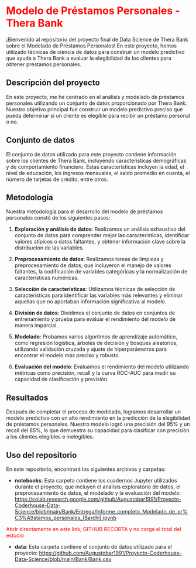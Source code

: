 # <font color='red'>Modelo de Préstamos Personales - Thera Bank</font>

¡Bienvenido al repositorio del proyecto final de Data Science de Thera Bank sobre el Modelado de Préstamos Personales! En este proyecto, hemos utilizado técnicas de ciencia de datos para construir un modelo predictivo que ayuda a Thera Bank a evaluar la elegibilidad de los clientes para obtener préstamos personales.

## Descripción del proyecto

En este proyecto, me he centrado en el análisis y modelado de préstamos personales utilizando un conjunto de datos proporcionado por Thera Bank. Nuestro objetivo principal fue construir un modelo predictivo preciso que pueda determinar si un cliente es elegible para recibir un préstamo personal o no.

## Conjunto de datos

El conjunto de datos utilizado para este proyecto contiene información sobre los clientes de Thera Bank, incluyendo características demográficas y de comportamiento financiero. Estas características incluyen la edad, el nivel de educación, los ingresos mensuales, el saldo promedio en cuenta, el número de tarjetas de crédito, entre otros.

## Metodología

Nuestra metodología para el desarrollo del modelo de préstamos personales constó de los siguientes pasos:

1. **Exploración y análisis de datos**: Realizamos un análisis exhaustivo del conjunto de datos para comprender mejor las características, identificar valores atípicos o datos faltantes, y obtener información clave sobre la distribución de las variables.

2. **Preprocesamiento de datos**: Realizamos tareas de limpieza y preprocesamiento de datos, que incluyeron el manejo de valores faltantes, la codificación de variables categóricas y la normalización de características numéricas.

3. **Selección de características**: Utilizamos técnicas de selección de características para identificar las variables más relevantes y eliminar aquellas que no aportaban información significativa al modelo.

4. **División de datos**: Dividimos el conjunto de datos en conjuntos de entrenamiento y prueba para evaluar el rendimiento del modelo de manera imparcial.

5. **Modelado**: Probamos varios algoritmos de aprendizaje automático, como regresión logística, árboles de decisión y bosques aleatorios, utilizando validación cruzada y ajuste de hiperparámetros para encontrar el modelo más preciso y robusto.

6. **Evaluación del modelo**: Evaluamos el rendimiento del modelo utilizando métricas como precisión, recall y la curva ROC-AUC para medir su capacidad de clasificación y previsión.

## Resultados

Después de completar el proceso de modelado, logramos desarrollar un modelo predictivo con un alto rendimiento en la predicción de la elegibilidad de préstamos personales. Nuestro modelo logró una precisión del 95% y un recall del 85%, lo que demuestra su capacidad para clasificar con precisión a los clientes elegibles e inelegibles.

## Uso del repositorio

En este repositorio, encontrará los siguientes archivos y carpetas:

- **notebooks**: Esta carpeta contiene los cuadernos Jupyter utilizados durante el proyecto, que incluyen el análisis exploratorio de datos, el preprocesamiento de datos, el modelado y la evaluación del modelo: https://colab.research.google.com/github/Augustobar1991/Proyecto-Coderhouse-Data-Science/blob/main/Bank/Entrega/Informe_completo_Modelado_de_pr%C3%A9stamos_personales_(Barchi).ipynb

<font color='red'>Abrir directamente en este link, GITHUB RECORTA y no carga el total del estudio</font>

- **data**: Esta carpeta contiene el conjunto de datos utilizado para el proyecto: https://github.com/Augustobar1991/Proyecto-Coderhouse-Data-Science/blob/main/Bank/Bank.csv
